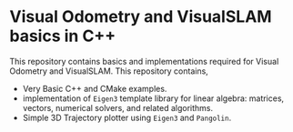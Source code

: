 # Visual Odometry and VisualSLAM basics in C++
This repository contains basics and implementations required for Visual Odometry and VisualSLAM. This repository contains,
- Very Basic C++ and CMake examples.
- implementation of ```Eigen3``` template library for linear algebra: matrices, vectors, numerical solvers, and related algorithms.
- Simple 3D Trajectory plotter using ```Eigen3``` and ```Pangolin```.